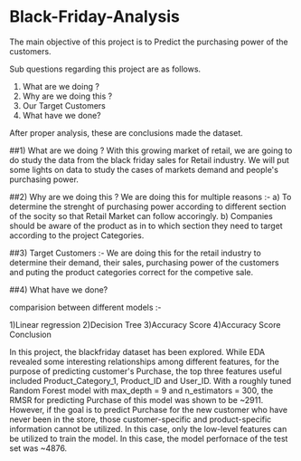 # Black-Friday-Analysis


The main objective of this project is to Predict the purchasing power of the customers.

Sub questions regarding this project are as follows.
 1) What are we doing ?
 2) Why are we doing this ?
 3) Our Target Customers
 4) What have we done?
 
 After proper analysis, these are conclusions made the dataset.
 
##1) What are we doing ?
With this growing market of retail, we are going to do study the data from the black friday sales for Retail industry. We will put some lights on data to study the cases of markets demand and people's purchasing power.

##2) Why are we doing this ?
We are doing this for multiple reasons :-
a) To determine the strenght of purchasing power according to different section of the socity so that Retail Market can follow accoringly.
b) Companies should be aware of the product as in to which section they need to target according to the project Categories.

##3) Target Customers :-
We are doing this for the retail industry to determine their demand, their sales, purchasing power of the customers and puting the product categories correct for the competive sale.

##4) What have we done?

comparision between different models :-

1)Linear regression 2)Decision Tree 3)Accuracy Score 4)Accuracy Score
Conclusion

In this project, the blackfriday dataset has been explored. While EDA revealed some interesting relationships among different features, for the purpose of predicting customer's Purchase, the top three features useful included Product_Category_1, Product_ID and User_ID. With a roughly tuned Random Forest model with max_depth = 9 and n_estimators = 300, the RMSR for predicting Purchase of this model was shown to be ~2911.
However, if the goal is to predict Purchase for the new customer who have never been in the store, those customer-specific and product-specific information cannot be utilized. In this case, only the low-level features can be utilized to train the model. In this case, the model perfornace of the test set was ~4876.
